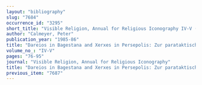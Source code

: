 ```yaml
---
layout: "bibliography"
slug: "7684"
occurrence_id: "3295"
short_title: "Visible Religion, Annual for Religious Iconography IV-V (1985-86), 76-95"
author: "Calmeyer, Peter"
publication_year: "1985-86"
title: "Dareios in Bagestana and Xerxes in Persepolis: Zur parataktischen Komposition achaimenidischer Herrscherdarstellungen: Approaches to Iconology"
volume_no_: "IV-V"
pages: "76-95"
journal: "Visible Religion, Annual for Religious Iconography"
title: "Dareios in Bagestana and Xerxes in Persepolis: Zur parataktischen Komposition achaimenidischer Herrscherdarstellungen: Approaches to Iconology"
previous_item: "7687"
---
```

